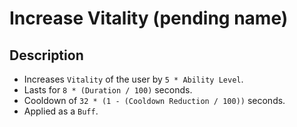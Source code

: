 # Increase Vitality (pending name)

## Description

- Increases `Vitality` of the user by `5 * Ability Level`.
- Lasts for `8 * (Duration / 100)` seconds.
- Cooldown of `32 * (1 - (Cooldown Reduction / 100))` seconds.
- Applied as a `Buff`.
